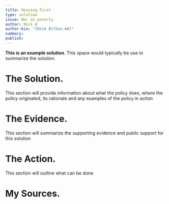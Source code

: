 ```yaml
---
title: Housing First
type: solution
issue: War on poverty
author: Nick B
author-bio: "[Nick B](bio.md)"
summary:
publish:
---
```

**This is an example solution**. This space would typically be use to summarize the solution.

# The Solution.
This section will provide information about what the policy does, where the policy originated, its rationale and any examples of the policy in action

# The Evidence.
This section will summarize the supporting evidence and public support for this solution

# The Action.
This section will outline what can be done

# My Sources.
